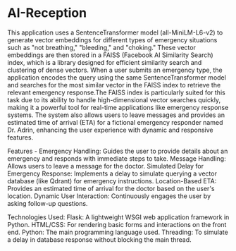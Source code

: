 # AI-Reception
This application uses a SentenceTransformer model (all-MiniLM-L6-v2) to generate vector embeddings for different types of emergency situations such as "not breathing," "bleeding," and "choking." These vector embeddings are then stored in a FAISS (Facebook AI Similarity Search) index, which is a library designed for efficient similarity search and clustering of dense vectors. When a user submits an emergency type, the application encodes the query using the same SentenceTransformer model and searches for the most similar vector in the FAISS index to retrieve the relevant emergency response.The FAISS index is particularly suited for this task due to its ability to handle high-dimensional vector searches quickly, making it a powerful tool for real-time applications like emergency response systems. The system also allows users to leave messages and provides an estimated time of arrival (ETA) for a fictional emergency responder named Dr. Adrin, enhancing the user experience with dynamic and responsive features.

Features -
Emergency Handling: Guides the user to provide details about an emergency and responds with immediate steps to take. Message Handling: Allows users to leave a message for the doctor. Simulated Delay for Emergency Response: Implements a delay to simulate querying a vector database (like Qdrant) for emergency instructions. Location-Based ETA: Provides an estimated time of arrival for the doctor based on the user's location. Dynamic User Interaction: Continuously engages the user by asking follow-up questions.

Technologies Used:
Flask: A lightweight WSGI web application framework in Python. HTML/CSS: For rendering basic forms and interactions on the front end. Python: The main programming language used. Threading: To simulate a delay in database response without blocking the main thread.

